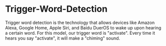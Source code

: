# Trigger-Word-Detection
Trigger word detection is the technology that allows devices like Amazon Alexa, Google Home, Apple Siri, and Baidu DuerOS to wake up upon hearing a certain word. For this model, our trigger word is "activate". 
Every time it hears you say "activate", it will make a "chiming" sound.
